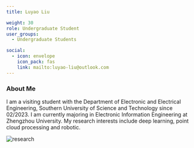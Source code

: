 ```yaml
---
title: Luyao Liu

weight: 30
role: Undergraduate Student
user_groups:
  - Undergraduate Students

social:
  - icon: envelope 
    icon_pack: fas
    link: mailto:luyao-liu@outlook.com
---
```

### About Me
I am a visiting student with the Department of Electronic and Electrical Engineering, Southern University of Science and Technology since 02/2023. I am currently majoring in Electronic Information Engineering at Zhengzhou University. My research interests include deep learning, point cloud processing and robotic.

![research](authors_research/luyao_liu.png "Research Introduction")

